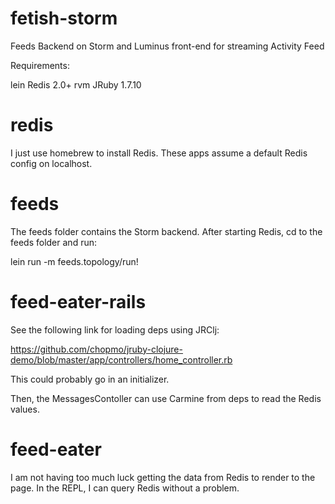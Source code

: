 fetish-storm
============

Feeds Backend on Storm and Luminus front-end for streaming Activity Feed

Requirements:

lein
Redis 2.0+
rvm
JRuby 1.7.10

redis
=====

I just use homebrew to install Redis.  These apps assume a default Redis config on localhost.

feeds
=====

The feeds folder contains the Storm backend.  After starting Redis, cd to the feeds folder and run:

lein run -m feeds.topology/run!

feed-eater-rails
================

See the following link for loading deps using JRClj:

https://github.com/chopmo/jruby-clojure-demo/blob/master/app/controllers/home_controller.rb

This could probably go in an initializer.

Then, the MessagesContoller can use Carmine from deps to read the Redis values.

feed-eater
==========

I am not having too much luck getting the data from Redis to render to the page.
In the REPL, I can query Redis without a problem.
